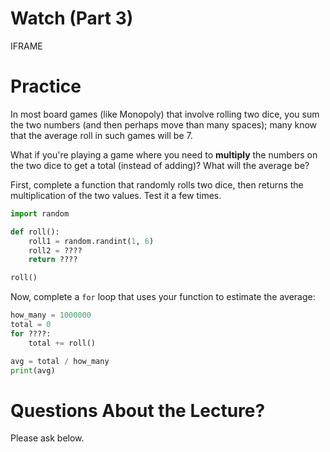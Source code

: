 # Watch (Part 3)

IFRAME

# Practice

In most board games (like Monopoly) that involve rolling two dice, you
sum the two numbers (and then perhaps move than many spaces); many
know that the average roll in such games will be 7.

What if you're playing a game where you need to **multiply** the
numbers on the two dice to get a total (instead of adding)?  What will
the average be?

First, complete a function that randomly rolls two dice, then returns
the multiplication of the two values.  Test it a few times.

```python
import random

def roll():
    roll1 = random.randint(1, 6)
    roll2 = ????
    return ????

roll()
```

Now, complete a `for` loop that uses your function to estimate the average:

```python
how_many = 1000000
total = 0
for ????:
    total += roll()

avg = total / how_many
print(avg)
```

# Questions About the Lecture?

Please ask below.

